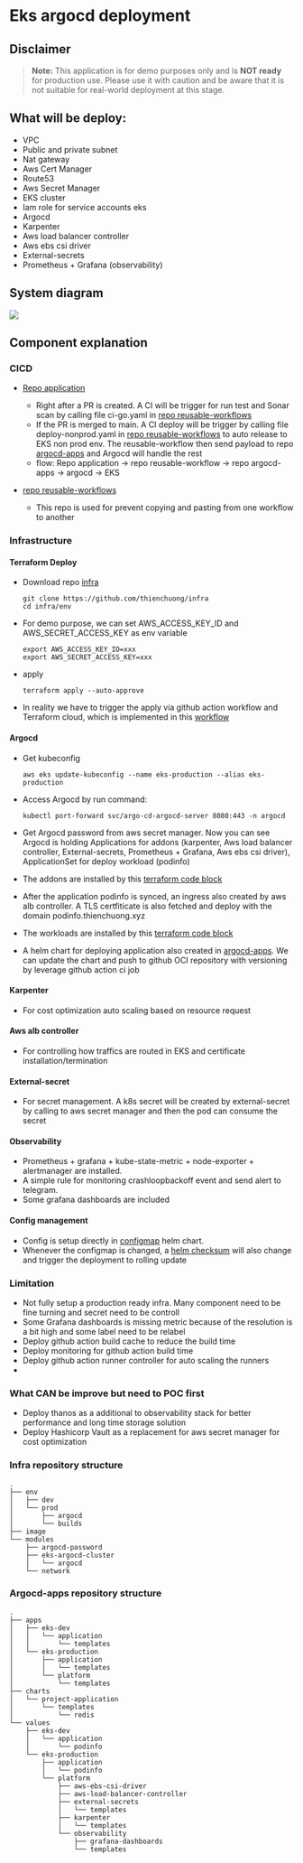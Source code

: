 # Eks argocd deployment

## Disclaimer

> **Note:**
> This application is for demo purposes only and is **NOT ready** for production use. Please use it with caution and be aware that it is not suitable for real-world deployment at this stage.

## What will be deploy:
 - VPC
 - Public and private subnet
 - Nat gateway
 - Aws Cert Manager
 - Route53 
 - Aws Secret Manager
 - EKS cluster
 - Iam role for service accounts eks
 - Argocd
 - Karpenter
 - Aws load balancer controller
 - Aws ebs csi driver
 - External-secrets
 - Prometheus + Grafana (observability)

## System diagram
![](./image/1.png)

## Component explanation
### CICD
- [Repo application](https://github.com/thienchuong/podinfo)
  - Right after a PR is created. A CI will be trigger for run test and Sonar scan by calling file ci-go.yaml in [repo reusable-workflows](https://github.com/thienchuong/reusable-workflows)
  - If the PR is merged to main. A CI deploy will be trigger by calling file deploy-nonprod.yaml in [repo reusable-workflows](https://github.com/thienchuong/reusable-workflows) to auto release to EKS non prod env. The reusable-workflow then send payload to repo [argocd-apps](https://github.com/thienchuong/argocd-apps) and Argocd will handle the rest
  - flow: Repo application -> repo reusable-workflow -> repo argocd-apps -> argocd -> EKS
  
- [repo reusable-workflows](https://github.com/thienchuong/reusable-workflows)
  - This repo is used for prevent copying and pasting from one workflow to another
  
### Infrastructure
#### Terraform Deploy
- Download repo [infra](https://github.com/thienchuong/infra)
    ```
    git clone https://github.com/thienchuong/infra
    cd infra/env
    ```
- For demo purpose, we can set AWS_ACCESS_KEY_ID and AWS_SECRET_ACCESS_KEY as env variable

    ```
    export AWS_ACCESS_KEY_ID=xxx
    export AWS_SECRET_ACCESS_KEY=xxx
    ```
- apply
    ```
    terraform apply --auto-approve
    ```
- In reality we have to trigger the apply via github action workflow and Terraform cloud, which is implemented in this [workflow](https://github.com/thienchuong/infra/blob/main/.github/workflows/terraform-deploy.yaml)
#### Argocd
- Get kubeconfig
  ```
  aws eks update-kubeconfig --name eks-production --alias eks-production
  ```

- Access Argocd by run command:
    ```
    kubectl port-forward svc/argo-cd-argocd-server 8080:443 -n argocd
    ```

- Get Argocd password from aws secret manager. Now you can see Argocd is holding Applications for addons (karpenter, Aws load balancer controller, External-secrets, Prometheus + Grafana, Aws ebs csi driver), ApplicationSet for deploy workload (podinfo)
- The addons are installed by this [terraform code block](https://github.com/thienchuong/infra/blob/main/env/prod/eks.tf#L120)

- After the application podinfo is synced, an ingress also created by aws alb controller. A TLS certfiticate is also fetched and deploy with the domain podinfo.thienchuong.xyz
- The workloads are installed by this [terraform code block](https://github.com/thienchuong/infra/blob/main/env/prod/eks.tf#L125)
- A helm chart for deploying application also created in [argocd-apps](https://github.com/thienchuong/argocd-apps/blob/main/.github/workflows/helm-release.yaml). We can update the chart and push to github OCI repository with versioning by leverage github action ci job

#### Karpenter
- For cost optimization auto scaling based on resource request

#### Aws alb controller
- For controlling how traffics are routed in EKS and certificate installation/termination
#### External-secret
- For secret management. A k8s secret will be created by external-secret by calling to aws secret manager and then the pod can consume the secret
#### Observability
- Prometheus + grafana + kube-state-metric + node-exporter + alertmanager are installed. 
- A simple rule for monitoring crashloopbackoff event and send alert to telegram. 
- Some grafana dashboards are included
#### Config management
- Config is setup directly in [configmap](https://github.com/thienchuong/argocd-apps/blob/main/charts/project-application/templates/configmap.yaml) helm chart. 
- Whenever the configmap is changed, a [helm checksum](https://github.com/thienchuong/argocd-apps/blob/main/charts/project-application/templates/deployment.yaml#L23) will also change and trigger the deployment to rolling update

### Limitation
- Not fully setup a production ready infra. Many component need to be fine turning and secret need to be controll
- Some Grafana dashboards is missing metric because of the resolution is a bit high and some label need to be relabel
- Deploy github action build cache to reduce the build time
- Deploy monitoring for github action build time
- Deploy github action runner controller for auto scaling the runners
- 

### What CAN be improve but need to POC first
- Deploy thanos as a additional to observability stack for better performance and long time storage solution
- Deploy Hashicorp Vault as a replacement for aws secret manager for cost optimization

### Infra repository structure
```
.
├── env
│   ├── dev
│   └── prod
│       ├── argocd
│       └── builds
├── image
└── modules
    ├── argocd-password
    ├── eks-argocd-cluster
    │   └── argocd
    └── network
```
### Argocd-apps repository structure
```
.
├── apps
│   ├── eks-dev
│   │   └── application
│   │       └── templates
│   └── eks-production
│       ├── application
│       │   └── templates
│       └── platform
│           └── templates
├── charts
│   └── project-application
│       └── templates
│           └── redis
└── values
    ├── eks-dev
    │   └── application
    │       └── podinfo
    └── eks-production
        ├── application
        │   └── podinfo
        └── platform
            ├── aws-ebs-csi-driver
            ├── aws-load-balancer-controller
            ├── external-secrets
            │   └── templates
            ├── karpenter
            │   └── templates
            └── observability
                ├── grafana-dashboards
                └── templates
```

